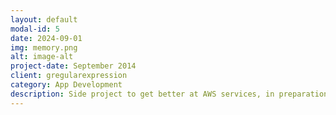 ```yaml
---
layout: default
modal-id: 5
date: 2024-09-01
img: memory.png
alt: image-alt
project-date: September 2014
client: gregularexpression
category: App Development
description: Side project to get better at AWS services, in preparation for the AWS Solutions Architect - Associate certification.  See it <a href="https://gregomaticgaming.s3.us-east-1.amazonaws.com/index.html" target="_new">in action</a>.  Source of the idea <a href="https://www.youtube.com/watch?v=biYVW1TMYAU" target="_new">was this</a> and my repo <a href="https://github.com/gregomatic/codepipeline-s3-game" target="_new">sits here</a>.
---
```

